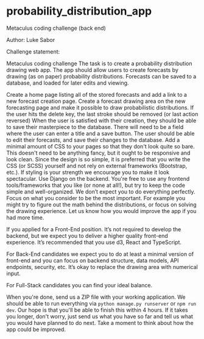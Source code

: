 # probability_distribution_app
Metaculus coding challenge (back end)

Author: Luke Sabor

Challenge statement:

Metaculus coding challenge
The task is to create a probability distribution drawing web app. The app should allow users to create 
forecasts by drawing (as on paper) probability distributions. Forecasts can be saved to a database, and 
loaded for later edits and viewing. 

Create a home page listing all of the stored forecasts and add a link to a new forecast creation page.
Create a forecast drawing area on the new forecasting page and make it possible to draw probabilistic 
distributions. If the user hits the delete key, the last stroke should be removed (or last action reversed)
When the user is satisfied with their creation, they should be able to save their masterpiece to the 
database. There will need to be a field where the user can enter a title and a save button.
The user should be able to edit their forecasts, and save their changes to the database.
Add a minimal amount of CSS to your pages so that they don't look quite so bare. This doesn't need to 
be anything fancy, but it ought to be responsive and look clean. Since the design is so simple, it is 
preferred that you write the CSS (or SCSS) yourself and not rely on external frameworks (Bootstrap, etc.). 
If styling is your strength we encourage you to make it look spectacular. 
Use Django on the backend. You're free to use any frontend tools/frameworks that you like (or none at all!), 
but try to keep the code simple and well-organized.
We don’t expect you to do everything perfectly. Focus on what you consider to be the most important. 
For example you might try to figure out the math behind the distributions, or focus on solving the drawing experience. 
Let us know how you would improve the app if you had more time.

If you applied for a Front-End position. It’s not required to develop the backend, but we expect you to deliver 
a higher quality front-end experience. It’s recommended that you use d3, React and TypeScript.

For Back-End candidates we expect you to do at least a minimal version of front-end and you can focus on backend 
structure, data models, API endpoints, security, etc. It’s okay to replace the drawing area with numerical input.

For Full-Stack candidates you can find your ideal balance.

When you're done, send us a ZIP file with your working application. We should be able to run everything via 
`python manage.py runserver` or `npm run dev`. Our hope is that you'll be able to finish this within 4 hours. 
If it takes you longer, don't worry, just send us what you have so far and tell us what you would have planned to do next. 
Take a moment to think about how the app could be improved.

